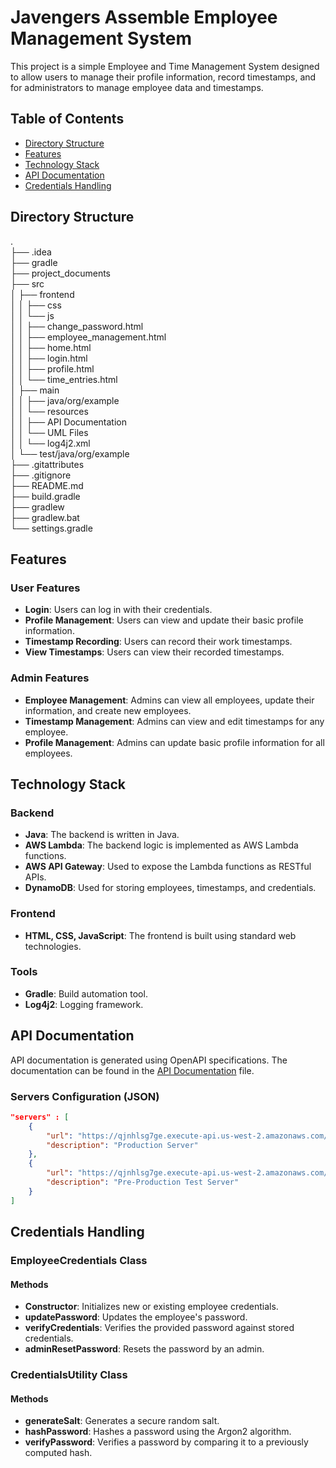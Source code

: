 # Javengers Assemble Employee Management System

This project is a simple Employee and Time Management System designed to allow users to manage their profile information, record timestamps, and for administrators to manage employee data and timestamps.

## Table of Contents

- [Directory Structure](#directory-structure)
- [Features](#features)
- [Technology Stack](#technology-stack)
- [API Documentation](#api-documentation)
- [Credentials Handling](#credentials-handling)

## Directory Structure

.  
├── .idea  
├── gradle  
├── project_documents  
├── src  
│   ├── frontend  
│   │   ├── css  
│   │   └── js  
│   │       ├── change_password.html  
│   │       ├── employee_management.html  
│   │       ├── home.html  
│   │       ├── login.html  
│   │       ├── profile.html  
│   │       └── time_entries.html  
│   ├── main  
│   │   ├── java/org/example  
│   │   └── resources  
│   │       ├── API Documentation  
│   │       └── UML Files  
│   │           └── log4j2.xml  
│   └── test/java/org/example  
├── .gitattributes  
├── .gitignore  
├── README.md  
├── build.gradle  
├── gradlew  
├── gradlew.bat  
└── settings.gradle  

## Features

### User Features
- **Login**: Users can log in with their credentials.
- **Profile Management**: Users can view and update their basic profile information.
- **Timestamp Recording**: Users can record their work timestamps.
- **View Timestamps**: Users can view their recorded timestamps.

### Admin Features
- **Employee Management**: Admins can view all employees, update their information, and create new employees.
- **Timestamp Management**: Admins can view and edit timestamps for any employee.
- **Profile Management**: Admins can update basic profile information for all employees.

## Technology Stack

### Backend
- **Java**: The backend is written in Java.
- **AWS Lambda**: The backend logic is implemented as AWS Lambda functions.
- **AWS API Gateway**: Used to expose the Lambda functions as RESTful APIs.
- **DynamoDB**: Used for storing employees, timestamps, and credentials.

### Frontend
- **HTML, CSS, JavaScript**: The frontend is built using standard web technologies.

### Tools
- **Gradle**: Build automation tool.
- **Log4j2**: Logging framework.

## API Documentation

API documentation is generated using OpenAPI specifications. The documentation can be found in the [API Documentation](src/main/resources/API_Documentation/employee-management-api-docs.html) file.

### Servers Configuration (JSON)
```json
"servers" : [
    {
        "url": "https://qjnhlsg7ge.execute-api.us-west-2.amazonaws.com/Prod",
        "description": "Production Server"
    },
    {
        "url": "https://qjnhlsg7ge.execute-api.us-west-2.amazonaws.com/Gamma",
        "description": "Pre-Production Test Server"
    }
]
```

## Credentials Handling

### EmployeeCredentials Class

#### Methods
- **Constructor**: Initializes new or existing employee credentials.
- **updatePassword**: Updates the employee's password.
- **verifyCredentials**: Verifies the provided password against stored credentials.
- **adminResetPassword**: Resets the password by an admin.

### CredentialsUtility Class

#### Methods
- **generateSalt**: Generates a secure random salt.
- **hashPassword**: Hashes a password using the Argon2 algorithm.
- **verifyPassword**: Verifies a password by comparing it to a previously computed hash.
